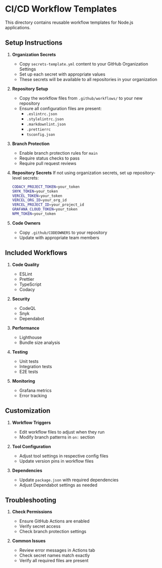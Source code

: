 # CI/CD Workflow Templates

This directory contains reusable workflow templates for Node.js applications.

## Setup Instructions

1. **Organization Secrets**
   - Copy `secrets-template.yml` content to your GitHub Organization Settings
   - Set up each secret with appropriate values
   - These secrets will be available to all repositories in your organization

2. **Repository Setup**
   - Copy the workflow files from `.github/workflows/` to your new repository
   - Ensure all configuration files are present:
     - `.eslintrc.json`
     - `.stylelintrc.json`
     - `.markdownlint.json`
     - `.prettierrc`
     - `tsconfig.json`

3. **Branch Protection**
   - Enable branch protection rules for `main`
   - Require status checks to pass
   - Require pull request reviews

4. **Repository Secrets**
   If not using organization secrets, set up repository-level secrets:
   ```bash
   CODACY_PROJECT_TOKEN=your_token
   SNYK_TOKEN=your_token
   VERCEL_TOKEN=your_token
   VERCEL_ORG_ID=your_org_id
   VERCEL_PROJECT_ID=your_project_id
   GRAFANA_CLOUD_TOKEN=your_token
   NPM_TOKEN=your_token
   ```

5. **Code Owners**
   - Copy `.github/CODEOWNERS` to your repository
   - Update with appropriate team members

## Included Workflows

1. **Code Quality**
   - ESLint
   - Prettier
   - TypeScript
   - Codacy

2. **Security**
   - CodeQL
   - Snyk
   - Dependabot

3. **Performance**
   - Lighthouse
   - Bundle size analysis

4. **Testing**
   - Unit tests
   - Integration tests
   - E2E tests

5. **Monitoring**
   - Grafana metrics
   - Error tracking

## Customization

1. **Workflow Triggers**
   - Edit workflow files to adjust when they run
   - Modify branch patterns in `on:` section

2. **Tool Configuration**
   - Adjust tool settings in respective config files
   - Update version pins in workflow files

3. **Dependencies**
   - Update `package.json` with required dependencies
   - Adjust Dependabot settings as needed

## Troubleshooting

1. **Check Permissions**
   - Ensure GitHub Actions are enabled
   - Verify secret access
   - Check branch protection settings

2. **Common Issues**
   - Review error messages in Actions tab
   - Check secret names match exactly
   - Verify all required files are present
